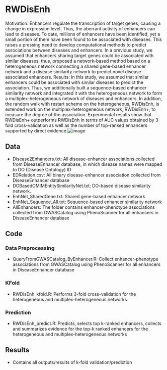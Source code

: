 # RWDisEnh
Motivation: Enhancers regulate the transcription of target genes, causing a change in expression level. Thus, the aberrant activity of enhancers can lead to diseases. To date, millions of enhancers have been identified, yet a small portion of them have been found to be associated with diseases. This raises a pressing need to develop computational methods to predict associations between diseases and enhancers. In a previous study, we assumed that enhancers sharing target genes could be associated with similar diseases; thus, proposed a network-based method based on a heterogeneous network connecting a shared gene-based enhancer network and a disease similarity network to predict novel disease-associated enhancers.
Results: In this study, we assumed that similar enhancers could be associated with similar diseases to predict the association. Thus, we additionally built a sequence-based enhancer similarity network and integrated it with the heterogeneous network to form a multiplex-heterogeneous network of diseases and enhancers. In addition, the random walk with restart scheme on the heterogeneous, RWDisEnh, is extended work on the multiplex-heterogeneous network, RWDisEnh+, to measure the degree of the association. Experimental results show that RWDisEnh+ outperforms RWDisEnh in terms of AUC values obtained by 3-fold cross-validation as well as the number of top-ranked enhancers supported by direct evidence.![image](https://user-images.githubusercontent.com/17016237/193174437-19b371b2-8a9c-42bf-94b9-08218ac4f707.png)

## Data
* Disease2Enhancers.txt: All disease-enhancer associations collected from DiseaseEnhancer database, in which disease names were mapped to DO (Disease Ontology) ID
* EDRelation.csv: All binary disease-enhancer association collected from DiseaseEnhancer database
* DOBasedOMIMEntitySimilarityNet.txt: DO-based disease similarity network.
* EnhNet_SharedGene.txt: Shared gene-based enhancer network
* EnhNet_Sequence_All.txt: Sequence-based enhancer similarity network
* AllEnhancers: The folder contains enhancer-phenotype associations collected from GWASCatalog using PhenoScanner for all enhancers in DiseaseEnhancer database 

## Code
### Data Preprocessing
* QueryFromGWASCatalog_ByEnhancer.R: Collect enhancer-phenotype associations from GWASCatalog using PhenoScanner for all enhancers in DiseaseEnhancer database
### KFold
* RWDisEnh_kfold.R: Performs 3-fold cross-validation for the heterogeneous and multiplex-heterogeneous networks  
### Prediction
* RWDisEnh_predict.R: Predicts, selects top k-ranked enhancers, collects and summarizes evidence for the top-k ranked enhancers for the heterogeneous and multiplex-heterogeneous networks



## Results
* Contains all outputs/results of k-fold validation/prediction


